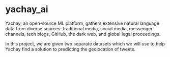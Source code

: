 # yachay_ai

Yachay, an open-source ML platform, gathers extensive natural language data from diverse sources: traditional media, social media, messenger channels, tech blogs, GitHub, the dark web, and global legal proceedings.

In this project, we are given two separate datasets which we will use to help Yachay find a solution to predicting the geolocation of tweets.
